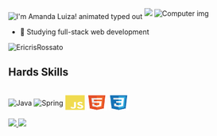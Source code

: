 <img src="https://readme-typing-svg.demolab.com?font=Operator+Mono&size=37&duration=2800&pause=2000&color=004c99&center=true&vCenter=true&width=940&height=50&lines=Hello👋🏽%2C+I'm+Ericris Rossato!" align="middle" alt="I'm Amanda Luiza! animated typed out">
<img  src="https://raw.githubusercontent.com/HyunCafe/HyunCafe/main/assests/borderseperator.gif">

<!-- 
<img  src="https://developers.giphy.com/branch/master/static/api-c99e353f761d318322c853c03ebcf21b.gif" alt="Computer"> 
-->

<img src="https://github.com/AmandaLuiza/AmandaLuiza/blob/main/dev_2.jpg" alt ="Computer img">

- 🌱 Studying full-stack web development

<p align="left"> <img src="https://komarev.com/ghpvc/?username=ericriscod&label=Profile%20views&color=0e75b6&style=flat" alt="EricrisRossato" /> </p>


  ##  Hards Skills
  
   <div valign="top">
    <br>
    <img align="center" alt="Java" height="40" width="40" src="https://cdn.jsdelivr.net/gh/devicons/devicon/icons/java/java-original-wordmark.svg">
    <img align="center" alt="Spring" height="40" width="40" src="https://cdn.jsdelivr.net/gh/devicons/devicon/icons/spring/spring-original-wordmark.svg" />
    <img align="center" alt="JavaScript" height="30" width="40" src="https://raw.githubusercontent.com/devicons/devicon/master/icons/javascript/javascript-plain.svg">
    <img align="center" alt="HTML5" height="30" width="40" src="https://raw.githubusercontent.com/devicons/devicon/master/icons/html5/html5-original.svg">
    <img align="center" alt="CSS3" height="30" width="40" src="https://raw.githubusercontent.com/devicons/devicon/master/icons/css3/css3-original.svg">
  </div><br>
  
<!--  
![HTML](https://img.shields.io/badge/HTML5-E34F26?style=for-the-badge&logo=html5&logoColor=white)
![CSS](https://img.shields.io/badge/CSS3-1572B6?style=for-the-badge&logo=css3&logoColor=white)
![Javascript](https://img.shields.io/badge/JavaScript-323330?style=for-the-badge&logo=javascript&logoColor=F7DF1E)
![Typescript](https://img.shields.io/badge/TypeScript-007ACC?style=for-the-badge&logo=typescript&logoColor=white)
![Java](https://img.shields.io/badge/Java-20232A?style=for-the-badge&logo=java&logoColor=61DAFB)
![Angular](https://img.shields.io/badge/Angular-20232A?style=for-the-badge&logo=angular&logoColor=61DAFB)
![React](https://img.shields.io/badge/React-20232A?style=for-the-badge&logo=react&logoColor=61DAFB)
![Node.js](https://img.shields.io/badge/Node.js-20232A?style=for-the-badge&logo=node.js&logoColor=61DAFB)
-->

 
   <div>
    <a href="https://github.com/ericriscod">
      <img height="150em" src="https://github-readme-stats-git-masterrstaa-rickstaa.vercel.app/api?username=ericriscod&count_private=true&include_all_commits=true&show_icons=true&theme=dracula&hide_border=false&show_owner=true"/>
      <img height="150em" src="https://github-readme-stats-git-masterrstaa-rickstaa.vercel.app/api/top-langs/?username=ericriscod&theme=dracula&hide_border=false&&layout=compact"/>
    </a>
  </div>
 
 
